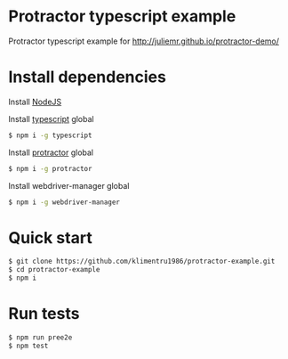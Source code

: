 # Protractor typescript example

Protractor typescript example for http://juliemr.github.io/protractor-demo/

# Install dependencies

Install [NodeJS](https://nodejs.org/en/)

Install [typescript](http://www.typescriptlang.org/) global
```sh
$ npm i -g typescript
```
Install [protractor](http://www.protractortest.org) global
```sh
$ npm i -g protractor
```
Install webdriver-manager global
```sh
$ npm i -g webdriver-manager
```

# Quick start
```sh
$ git clone https://github.com/klimentru1986/protractor-example.git
$ cd protractor-example
$ npm i
```

# Run tests
```sh
$ npm run pree2e
$ npm test
```